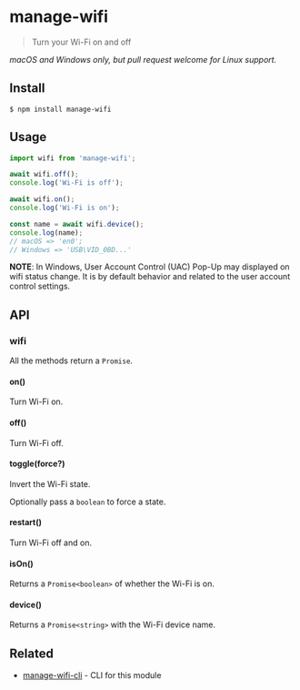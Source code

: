 # manage-wifi

> Turn your Wi-Fi on and off

*macOS and Windows only, but pull request welcome for Linux support.*

## Install

```
$ npm install manage-wifi
```

## Usage

```js
import wifi from 'manage-wifi';

await wifi.off();
console.log('Wi-Fi is off');

await wifi.on();
console.log('Wi-Fi is on');

const name = await wifi.device();
console.log(name);
// macOS => 'en0';
// Windows => 'USB\VID_0BD...'
```

**NOTE**: In Windows, User Account Control (UAC) Pop-Up may displayed on wifi status change. It is by default behavior and related to the user account control settings.


## API

### wifi

All the methods return a `Promise`.

#### on()

Turn Wi-Fi on.

#### off()

Turn Wi-Fi off.

#### toggle(force?)

Invert the Wi-Fi state.

Optionally pass a `boolean` to force a state.

#### restart()

Turn Wi-Fi off and on.

#### isOn()

Returns a `Promise<boolean>` of whether the Wi-Fi is on.

#### device()

Returns a `Promise<string>` with the Wi-Fi device name.

## Related

- [manage-wifi-cli](https://github.com/sindresorhus/manage-wifi-cli) - CLI for this module
